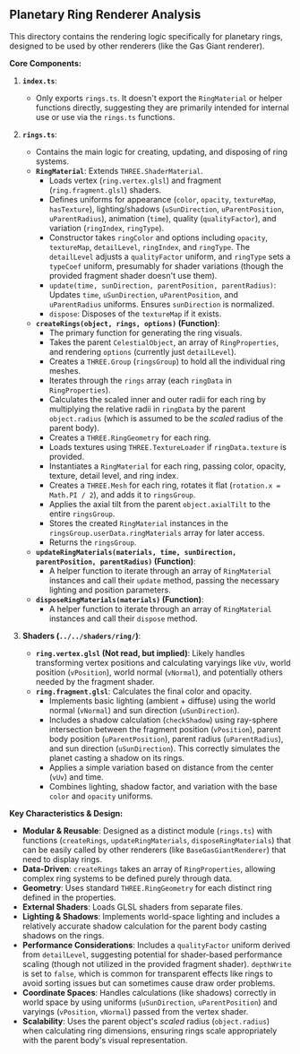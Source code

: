 ## Planetary Ring Renderer Analysis

This directory contains the rendering logic specifically for planetary rings, designed to be used by other renderers (like the Gas Giant renderer).

**Core Components:**

1.  **`index.ts`**:
    *   Only exports `rings.ts`. It doesn't export the `RingMaterial` or helper functions directly, suggesting they are primarily intended for internal use or use via the `rings.ts` functions.

2.  **`rings.ts`**:
    *   Contains the main logic for creating, updating, and disposing of ring systems.
    *   **`RingMaterial`**: Extends `THREE.ShaderMaterial`.
        *   Loads vertex (`ring.vertex.glsl`) and fragment (`ring.fragment.glsl`) shaders.
        *   Defines uniforms for appearance (`color`, `opacity`, `textureMap`, `hasTexture`), lighting/shadows (`uSunDirection`, `uParentPosition`, `uParentRadius`), animation (`time`), quality (`qualityFactor`), and variation (`ringIndex`, `ringType`).
        *   Constructor takes `ringColor` and options including `opacity`, `textureMap`, `detailLevel`, `ringIndex`, and `ringType`. The `detailLevel` adjusts a `qualityFactor` uniform, and `ringType` sets a `typeCoef` uniform, presumably for shader variations (though the provided fragment shader doesn't use them).
        *   `update(time, sunDirection, parentPosition, parentRadius)`: Updates `time`, `uSunDirection`, `uParentPosition`, and `uParentRadius` uniforms. Ensures `sunDirection` is normalized.
        *   `dispose`: Disposes of the `textureMap` if it exists.
    *   **`createRings(object, rings, options)` (Function)**:
        *   The primary function for generating the ring visuals.
        *   Takes the parent `CelestialObject`, an array of `RingProperties`, and rendering `options` (currently just `detailLevel`).
        *   Creates a `THREE.Group` (`ringsGroup`) to hold all the individual ring meshes.
        *   Iterates through the `rings` array (each `ringData` in `RingProperties`).
        *   Calculates the scaled inner and outer radii for each ring by multiplying the relative radii in `ringData` by the parent `object.radius` (which is assumed to be the *scaled* radius of the parent body).
        *   Creates a `THREE.RingGeometry` for each ring.
        *   Loads textures using `THREE.TextureLoader` if `ringData.texture` is provided.
        *   Instantiates a `RingMaterial` for each ring, passing color, opacity, texture, detail level, and ring index.
        *   Creates a `THREE.Mesh` for each ring, rotates it flat (`rotation.x = Math.PI / 2`), and adds it to `ringsGroup`.
        *   Applies the axial tilt from the parent `object.axialTilt` to the entire `ringsGroup`.
        *   Stores the created `RingMaterial` instances in the `ringsGroup.userData.ringMaterials` array for later access.
        *   Returns the `ringsGroup`.
    *   **`updateRingMaterials(materials, time, sunDirection, parentPosition, parentRadius)` (Function)**:
        *   A helper function to iterate through an array of `RingMaterial` instances and call their `update` method, passing the necessary lighting and position parameters.
    *   **`disposeRingMaterials(materials)` (Function)**:
        *   A helper function to iterate through an array of `RingMaterial` instances and call their `dispose` method.

3.  **Shaders (`../../shaders/ring/`)**:
    *   **`ring.vertex.glsl` (Not read, but implied)**: Likely handles transforming vertex positions and calculating varyings like `vUv`, world position (`vPosition`), world normal (`vNormal`), and potentially others needed by the fragment shader.
    *   **`ring.fragment.glsl`**: Calculates the final color and opacity.
        *   Implements basic lighting (ambient + diffuse) using the world normal (`vNormal`) and sun direction (`uSunDirection`).
        *   Includes a shadow calculation (`checkShadow`) using ray-sphere intersection between the fragment position (`vPosition`), parent body position (`uParentPosition`), parent radius (`uParentRadius`), and sun direction (`uSunDirection`). This correctly simulates the planet casting a shadow on its rings.
        *   Applies a simple variation based on distance from the center (`vUv`) and time.
        *   Combines lighting, shadow factor, and variation with the base `color` and `opacity` uniforms.

**Key Characteristics & Design:**

*   **Modular & Reusable**: Designed as a distinct module (`rings.ts`) with functions (`createRings`, `updateRingMaterials`, `disposeRingMaterials`) that can be easily called by other renderers (like `BaseGasGiantRenderer`) that need to display rings.
*   **Data-Driven**: `createRings` takes an array of `RingProperties`, allowing complex ring systems to be defined purely through data.
*   **Geometry**: Uses standard `THREE.RingGeometry` for each distinct ring defined in the properties.
*   **External Shaders**: Loads GLSL shaders from separate files.
*   **Lighting & Shadows**: Implements world-space lighting and includes a relatively accurate shadow calculation for the parent body casting shadows on the rings.
*   **Performance Considerations**: Includes a `qualityFactor` uniform derived from `detailLevel`, suggesting potential for shader-based performance scaling (though not utilized in the provided fragment shader). `depthWrite` is set to `false`, which is common for transparent effects like rings to avoid sorting issues but can sometimes cause draw order problems.
*   **Coordinate Spaces**: Handles calculations (like shadows) correctly in world space by using uniforms (`uSunDirection`, `uParentPosition`) and varyings (`vPosition`, `vNormal`) passed from the vertex shader.
*   **Scalability**: Uses the parent object's *scaled* radius (`object.radius`) when calculating ring dimensions, ensuring rings scale appropriately with the parent body's visual representation. 